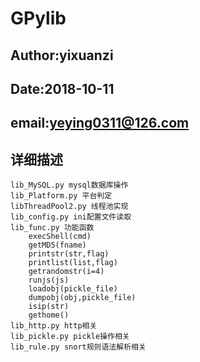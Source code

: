 # GPylib
## Author:yixuanzi
## Date:2018-10-11
## email:yeying0311@126.com 

## 详细描述
    lib_MySQL.py mysql数据库操作
    lib_Platform.py 平台判定
    libThreadPool2.py 线程池实现
    lib_config.py ini配置文件读取
    lib_func.py 功能函数
    	execShell(cmd)
    	getMD5(fname)
    	printstr(str,flag)
    	printlist(list,flag)
    	getrandomstr(i=4)
    	runjs(js)
    	loadobj(pickle_file)
    	dumpobj(obj,pickle_file)
    	isip(str)
    	gethome()
    lib_http.py http相关
    lib_pickle.py pickle操作相关
    lib_rule.py snort规则语法解析相关

